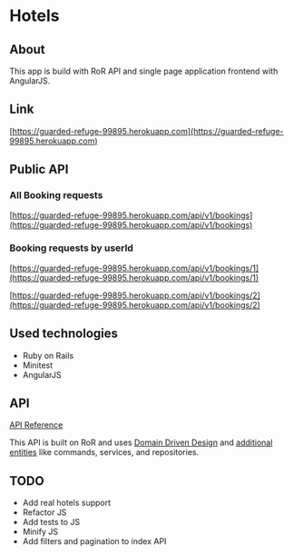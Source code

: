 # Hotels

## About

This app is build with RoR API and single page application frontend with AngularJS.

## Link

[https://guarded-refuge-99895.herokuapp.com](https://guarded-refuge-99895.herokuapp.com)

## Public API

### All Booking requests

[https://guarded-refuge-99895.herokuapp.com/api/v1/bookings](https://guarded-refuge-99895.herokuapp.com/api/v1/bookings)

### Booking requests by userId

[https://guarded-refuge-99895.herokuapp.com/api/v1/bookings/1](https://guarded-refuge-99895.herokuapp.com/api/v1/bookings/1)

[https://guarded-refuge-99895.herokuapp.com/api/v1/bookings/2](https://guarded-refuge-99895.herokuapp.com/api/v1/bookings/2)

## Used technologies

- Ruby on Rails
- Minitest
- AngularJS

## API

[API Reference](API.md)

This API is built on RoR and uses [Domain Driven Design](http://korolvs.com/2016/05/08/domain-driven-design-for-rails/) and [additional entities](http://korolvs.com/2016/06/21/refactoring-controller-actions-in-ruby-on-rails/) like commands, services, and repositories.

## TODO

 - Add real hotels support
 - Refactor JS
 - Add tests to JS
 - Minify JS
 - Add filters and pagination to index API